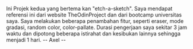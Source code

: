 Ini Projek kedua yang bertema kan "etch-a-sketch". Saya mendapat referensi ini dari website TheOdinProject dan dari bootcamp universitas saya.
Saya melakukan beberapa penambahan fitur, seperti eraser, mode gradasi, random color, color-pallate.
Durasi pengerjaan saya sekitar 3 jam waktu dan dipotong beberapa istirahat dan kesibukan lainnya sehingga menjadi 1 hari.
-- Axel --
